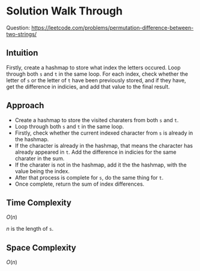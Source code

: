 # Solution Walk Through
Question: https://leetcode.com/problems/permutation-difference-between-two-strings/

## Intuition
Firstly, create a hashmap to store what index the letters occured. Loop through both `s` and `t` in the same loop. For each index, check whether the letter of `s` or the letter of `t` have been previously stored, and if they have, get the difference in indicies, and add that value to the final result.

## Approach
- Create a hashmap to store the visited charaters from both `s` and `t`.
- Loop through both `s` and `t` in the same loop.
- Firstly, check whether the current indexed character from `s` is already in the hashmap.
- If the character is already in the hashmap, that means the character has already appeared in `t`. Add the difference in indicies for the same charater in the sum.
- If the charater is not in the hashmap, add it the the hashmap, with the value being the index.
- After that process is complete for `s`, do the same thing for `t`.
- Once complete, return the sum of index differences.

## Time Complexity
$O(n)$

$n$ is the length of `s`.

## Space Complexity
$O(n)$